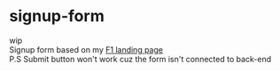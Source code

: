 # signup-form
wip<br>
Signup form based on my [F1 landing page](https://rushiljalal.github.io/F1-Landing-Page/)<br>
P.S Submit button won't work cuz the form isn't connected to back-end
